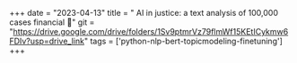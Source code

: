 +++ 
date = "2023-04-13" 
title = " AI in justice: a text analysis of 100,000 cases financial 📜" 
git = "https://drive.google.com/drive/folders/1Sv9ptmrVz79flmWf15KEtICykmw6FDIv?usp=drive_link" 
tags = ['python-nlp-bert-topicmodeling-finetuning'] 
+++

